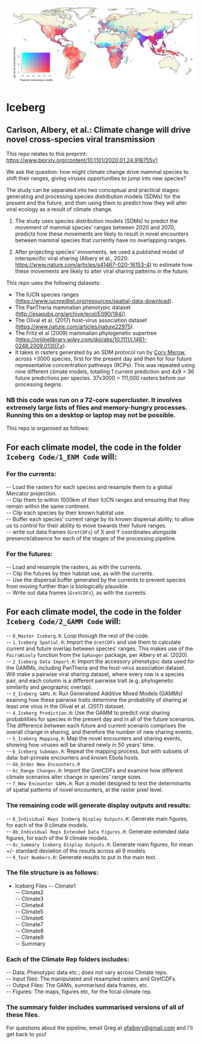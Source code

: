 ![banner](https://github.com/cjcarlson/iceberg/blob/master/Banner.png)

# Iceberg

## Carlson, Albery, et al.: Climate change will drive novel cross-species viral transmission

This repo relates to this preprint: https://www.biorxiv.org/content/10.1101/2020.01.24.918755v1

We ask the question: how might climate change drive mammal species to shift their ranges, giving viruses opportunities to jump into new species?

The study can be separated into two conceptual and practical stages: generating and processing species distribution models (SDMs) for the present and the future, and then using them to predict how they will alter viral ecology as a result of climate change.

1. The study uses species distribution models (SDMs) to predict the movement of mammal species' ranges between 2020 and 2070, predicts how these movements are likely to result in novel encounters between mammal species that currently have no overlapping ranges.

2. After projecting species' movements, we used a published model of interspecific viral sharing (Albery et al., 2020: https://www.nature.com/articles/s41467-020-16153-4) to estimate how these movements are likely to alter viral sharing patterns in the future.

This repo uses the following datasets:

- The IUCN species ranges (https://www.iucnredlist.org/resources/spatial-data-download).  
- The PanTheria mammalian phenotypic dataset (http://esapubs.org/archive/ecol/E090/184/).  
- The Olival et al. (2017) host-virus association dataset (https://www.nature.com/articles/nature22975).  
- The Fritz et al (2009) mammalian phylogenetic supertree (https://onlinelibrary.wiley.com/doi/abs/10.1111/j.1461-0248.2009.01307.x).
- It takes in rasters generated by an SDM protocol run by [Cory Merow](https://github.com/cmerow), across >3000 species, first for the present day and then for four future representative concentration pathways (RCPs). This was repeated using nine different climate models, totalling 1 current prediction and 4x9 = 36 future predictions per species. 37x3000 = 111,000 rasters before our processing begins.

### NB this code was run on a 72-core supercluster. It involves extremely large lists of files and memory-hungry processes. Running this on a desktop or laptop may not be possible.

This repo is organised as follows:

## For each climate model, the code in the folder `Iceberg Code/1_ENM Code` will:

### For the currents:
-- Load the rasters for each species and resample them to a global Mercator projection.  
-- Clip them to within 1000km of their IUCN ranges and ensuring that they remain within the same continent.  
-- Clip each species by their known habitat use.  
-- Buffer each species' current range by its known dispersal ability, to allow us to control for their ability to move towards their future ranges.  
-- write out data frames (`GretCDFs`) of X and Y coordinates alongside presence/absence for each of the stages of the processing pipeline.  

### For the futures:
-- Load and resample the rasters, as with the currents.  
-- Clip the futures by their habitat use, as with the currents.  
-- Use the dispersal buffer generated by the currents to prevent species from moving further than is biologically plausible.  
-- Write out data frames (`GretCDFs`), as with the currents.  

## For each climate model, the code in the folder `Iceberg Code/2_GAMM Code` will:

-- `0_Master Iceberg.R`: Loop through the rest of the code.  
-- `1_Iceberg Spatial.R`: Import the `GretCDFs` and use them to calculate current and future overlap between species' ranges. This makes use of the `PairsWisely` function from the `SpRanger` package, per Albery et al. (2020).  
-- `2_Iceberg Data Import.R`: Import the accessory phenotypic data used for the GAMMs, including PanTheria and the host-virus association dataset. Will make a pairwise viral sharing dataset, where every row is a species pair, and each column is a different pairwise trait (e.g. phylogenetic similarity and geographic overlap).  
-- `3_Iceberg GAMs.R`: Run Generalised Additive Mixed Models (GAMMs) exaining how these pairwise traits determine the probability of sharing at least one virus in the Olival et al. (2017) dataset.  
-- `4_Iceberg Prediction.R`: Use the GAMM to predict viral sharing probabilities for species in the present day and in all of the future scenarios. The difference between each future and current scenario comprises the overall change in sharing, and therefore the number of new sharing events.  
-- `5_Iceberg Mapping.R`: Map the novel encounters and sharing events, showing how viruses will be shared newly in 50 years' time.  
-- `6_Iceberg Submaps.R`: Repeat the mapping process, but with subsets of data: bat-primate encounters and known Ebola hosts.  
-- `6b_Order New Encounters.R`  
-- `6c_Range Changes.R`: Import the GretCDFs and examine how different climate scenarios alter change in species' range sizes.  
-- `7_New Encounter GAMs.R`: Run a model designed to test the determinants of spatial patterns of novel encounters, at the raster pixel level.  

### The remaining code will generate display outputs and results:

-- `8_Individual Reps Iceberg Display Outputs.R`: Generate main figures, for each of the 9 climate models.  
-- `8b_Individual Reps Extended Data Figures.R`: Generate extended data figures, for each of the 9 climate models.  
-- `8c_Summary Iceberg Display Outputs.R`: Generate main figures, for mean +/- standard deviation of the results across all 9 models.   
-- `9_Text Numbers.R`: Generate results to put in the main text.  

### The file structure is as follows:

- Iceberg Files
-- Climate1  
-- Climate2  
-- Climate3  
-- Climate4  
-- Climate5  
-- Climate6  
-- Climate7  
-- Climate8  
-- Climate9  
-- Summary  

### Each of the Climate Rep folders includes:
-- Data: Phenotypic data etc.; does not vary across Climate reps.  
-- Input files: The manipulated and resampled rasters and GretCDFs.  
-- Output Files: The GAMs, summarised data frames, etc.  
-- Figures: The maps, figures etc, for the focal climate rep.  

### The summary folder includes summarised versions of all of these files.


For questions about the pipeline, email Greg at gfalbery@gmail.com and I'll get back to you!


